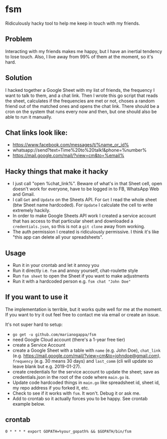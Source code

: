# fsm
Ridiculously hacky tool to help me keep in touch with my friends.

## Problem

Interacting with my friends makes me happy, but I have an inertial tendency to lose touch. Also, I live away from 99% of them at the moment, so it's hard.

## Solution

I hacked together a Google Sheet with my list of friends, the frequency I want to talk to them, and a chat link. Then I wrote this go script that reads the sheet, calculates if the frequencies are met or not, choses a random friend out of the matched ones and opens the chat link. There should be a cron on the system that runs every now and then, but one should also be able to run it manually.

## Chat links look like:

- https://www.facebook.com/messages/t/%name_or_id%
- whatsapp://send?text=Time%20to%20talk!&phone=%number%
- https://mail.google.com/mail/?view=cm&to=%email%

## Hacky things that make it hacky

- I just call "open %chat_link%". Beware of what's in that Sheet cell, open doesn't work for everyone, have to be logged in to FB, WhatsApp Web and Gmail.
- I call `Get` and `Update` on the Sheets API. For `Get` I read the whole sheet (btw Sheet name hardcoded). For `Update` I calculate the cell to write extremely hackily.
- In order to make Google Sheets API work I created a service account that has access to that particular sheet and downloaded a `credentials.json`, so this is not a `git clone` away from working.
- The auth permission I created is ridiculously permissive. I think it's like "this app can delete all your spreadsheets".

## Usage

- Run it in your crontab and let it annoy you
- Run it directly i.e. `fsm` and annoy yourself, chat-roulette style
- Run `fsm sheet` to open the Sheet if you want to make adjustments
- Run it with a hardcoded person e.g. `fsm chat "John Doe"`

## If you want to use it

The implementation is terrible, but it works quite well for me at the moment. If you want to try it out feel free to contact me via email or create an issue.

It's not super hard to setup: 

- `go get -u github.com/marianogappa/fsm`
- need Google Cloud account (there's a 1-year free tier)
- create a Service Account
- create a Google Sheet with a table with `name` (e.g. John Doe), `chat_link` (e.g. https://mail.google.com/mail/?view=cm&to=johndoe@gmail.com), `frequency` (e.g. 30 means 30 days) and `last_comm` (cli will update so leave blank but e.g. 2019-01-27).
- create credentials for the service account to update the sheet; save as credentials.json in the root of the code where `main.go` is.
- Update code hardcoded things in `main.go` like spreadsheet id, sheet id, my repo address if you forked it, etc.
- Check to see if it works with `fsm`. It won't. Debug it or ask me.
- Add to crontab so it actually forces you to be happy. See crontab example below.

## crontab

```
0 * * * * export GOPATH=%your_gopath% && $GOPATH/bin/fsm
```

